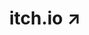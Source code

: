 ---
title: itch.io ↗
nav_order: 14
redirect_to: https://linuz.itch.io/eldritchinstinct/
opens_in_new_tab: true
---
